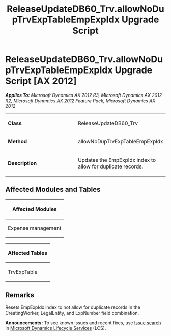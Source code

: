 ﻿---
title: ReleaseUpdateDB60_Trv.allowNoDupTrvExpTableEmpExpIdx Upgrade Script
TOCTitle: ReleaseUpdateDB60_Trv.allowNoDupTrvExpTableEmpExpIdx Upgrade Script
ms:assetid: cebc278a-6928-abf6-b6b5-d78b9d4c0a9c
ms:mtpsurl: https://msdn.microsoft.com/en-us/library/JJ719753(v=AX.60)
ms:contentKeyID: 49711319
ms.date: 05/18/2015
mtps_version: v=AX.60
---

# ReleaseUpdateDB60\_Trv.allowNoDupTrvExpTableEmpExpIdx Upgrade Script [AX 2012]


_**Applies To:** Microsoft Dynamics AX 2012 R3, Microsoft Dynamics AX 2012 R2, Microsoft Dynamics AX 2012 Feature Pack, Microsoft Dynamics AX 2012_

<table>
<colgroup>
<col style="width: 50%" />
<col style="width: 50%" />
</colgroup>
<tbody>
<tr class="odd">
<td><p><strong>Class</strong></p></td>
<td><p>ReleaseUpdateDB60_Trv</p></td>
</tr>
<tr class="even">
<td><p><strong>Method</strong></p></td>
<td><p>allowNoDupTrvExpTableEmpExpIdx</p></td>
</tr>
<tr class="odd">
<td><p><strong>Description</strong></p></td>
<td><p>Updates the EmpExpIdx index to allow for duplicate records.</p></td>
</tr>
</tbody>
</table>


## Affected Modules and Tables

<table>
<colgroup>
<col style="width: 100%" />
</colgroup>
<thead>
<tr class="header">
<th><p>Affected Modules</p></th>
</tr>
</thead>
<tbody>
<tr class="odd">
<td><p>Expense management</p></td>
</tr>
</tbody>
</table>


<table>
<colgroup>
<col style="width: 100%" />
</colgroup>
<thead>
<tr class="header">
<th><p>Affected Tables</p></th>
</tr>
</thead>
<tbody>
<tr class="odd">
<td><p>TrvExpTable</p></td>
</tr>
</tbody>
</table>


## Remarks

Resets EmpExpIdx index to not allow for duplicate records in the CreatingWorker, LegalEntity, and ExpNumber field combination.

  
**Announcements:** To see known issues and recent fixes, use [Issue search](http://go.microsoft.com/fwlink/?linkid=389258) in [Microsoft Dynamics Lifecycle Services](http://go.microsoft.com/fwlink/?linkid=306505) (LCS).

